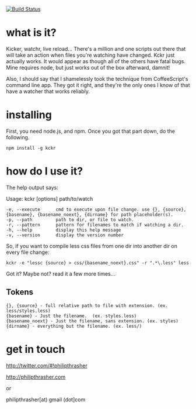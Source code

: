 [![Build Status](https://secure.travis-ci.org/pthrasher/kckr.png)](http://travis-ci.org/pthrasher/kckr)

what is it?
===========

Kicker, watchr, live reload... There's a million and one scripts out there that
will take an action when files you're watching have changed. Kckr just actually
works. It would appear as though all of the others have fatal bugs. Mine
requires node, but just works out of the box afterward, damnit!

Also, I should say that I shamelessly took the technique from CoffeeScript's
command line app. They got it right, and they're the only ones I know of that
have a watcher that works reliably.

installing
==========

First, you need node.js, and npm. Once you got that part down, do the following.

    npm install -g kckr

how do I use it?
================

The help output says:

  Usage: kckr [options] path/to/watch


    -e, --execute      cmd to execute upon file change. use {}, {source}, {basename}, {basename_noext}, {dirname} for path placeholder(s).
    -p, --path         path to dir, or file to watch.
    -r, --pattern      pattern for filenames to match if watching a dir.
    -h, --help         display this help message
    -v, --version      display the version number

So, if you want to compile less css files from one dir into another dir on every file change:

    kckr -e "lessc {source} > css/{basename_noext}.css" -r ".*\.less" less

Got it? Maybe not? read it a few more times...

Tokens
------

    {}, {source} - full relative path to file with extension. (ex. less/styles.less)
    {basename} - Just the filename.  (ex. styles.less)
    {basename_noext} - Just the filename, sans extension. (ex. styles)
    {dirname} - everything but the filename. (ex. less/)

get in touch
============

http://twitter.com/#!philipthrasher

http://philipthrasher.com

or

philipthrasher[at) gmail (dot]com
